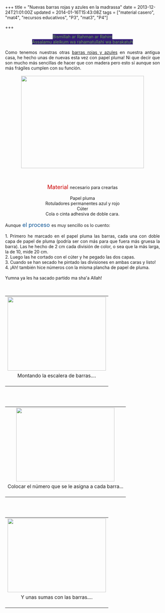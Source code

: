 +++
title = "Nuevas barras rojas y azules en la madrassa"
date = 2013-12-24T21:01:00Z
updated = 2014-01-16T15:43:08Z
tags = ["material casero", "mat4", "recursos educativos", "P3", "mat3", "P4"]

+++

<div dir="ltr" style="text-align: left;" trbidi="on"><div style="text-align: center;"><span style="background-color: #351c75; color: #6aa84f;">Bismillah ar Rahman ar Rahim</span></div><div style="text-align: center;"><span style="background-color: #351c75; color: #6aa84f;">Assalamu aleikum wa rahamatullahi wa barakatuh</span></div><br /><div style="text-align: justify;">Como tenemos nuestras otras <a href="http://almadrassadenoura.blogspot.com/2012/03/barras-rojas-y-azules-para-contar-hasta.html">barras rojas y azules</a> en nuestra antigua casa, he hecho unas de nuevas esta vez con papel pluma! Ni que decir que son mucho más sencillas de hacer que con madera pero esto sí aunque son más frágiles cumplen con su función.</div><br /><div class="separator" style="clear: both; text-align: center;"><a href="http://3.bp.blogspot.com/-onIVYk6sm3I/UrnksCDuR-I/AAAAAAAAGNY/duVflzXwg2E/s1600/barras+rojas+y+azules.png" imageanchor="1" style="margin-left: 1em; margin-right: 1em;"><img border="0" src="http://3.bp.blogspot.com/-onIVYk6sm3I/UrnksCDuR-I/AAAAAAAAGNY/duVflzXwg2E/s1600/barras+rojas+y+azules.png" height="300" width="400" /></a></div><div class="separator" style="clear: both; text-align: center;"></div><a name='more'></a><br /><br /><div class="separator" style="clear: both; text-align: center;"><br /></div><div class="separator" style="clear: both; text-align: center;"><span style="color: #cc0000; font-size: large;">Material </span>necesario para crearlas</div><div class="separator" style="clear: both; text-align: center;"><br /></div><div class="separator" style="clear: both; text-align: center;">Papel pluma</div><div class="separator" style="clear: both; text-align: center;">Rotuladores permanentes azul y rojo</div><div class="separator" style="clear: both; text-align: center;">Cúter</div><div class="separator" style="clear: both; text-align: center;">Cola o cinta adhesiva de doble cara.</div><div class="separator" style="clear: both; text-align: justify;"><br /></div><div class="separator" style="clear: both; text-align: justify;">Aunque<span style="color: #0b5394; font-size: large;"> el proceso </span>es muy sencillo os lo cuento:</div><div class="separator" style="clear: both; text-align: justify;"><br /></div><div class="separator" style="clear: both; text-align: justify;">1. Primero he marcado en el papel pluma las barras, cada una con doble capa de papel de pluma (podría ser con más para que fuera más gruesa la barra). Las he hecho de 2 cm cada división de color, o sea que la más larga, la de 10, mide 20 cm.&nbsp;</div><div class="separator" style="clear: both; text-align: justify;">2. Luego las he cortado con el cúter y he pegado las dos capas.&nbsp;</div><div class="separator" style="clear: both; text-align: justify;">3. Cuando se han secado he pintado las divisiones en ambas caras y listo!&nbsp;</div><div class="separator" style="clear: both; text-align: justify;">4. ¡Ah! también hice números con la misma plancha de papel de pluma.</div><div class="separator" style="clear: both; text-align: justify;"><br /></div><div class="separator" style="clear: both; text-align: justify;">Yumna ya les ha sacado partido ma sha'a Allah!</div><div class="separator" style="clear: both; text-align: justify;"><br /></div><div class="separator" style="clear: both; text-align: center;"><br /></div><table align="center" cellpadding="0" cellspacing="0" class="tr-caption-container" style="margin-left: auto; margin-right: auto; text-align: center;"><tbody><tr><td style="text-align: center;"><a href="http://4.bp.blogspot.com/-4cz1XB6DvB4/UrnkNtkrxFI/AAAAAAAAGNI/rNRYbyKP6PY/s1600/montando+escalera.jpg" imageanchor="1" style="margin-left: auto; margin-right: auto;"><img border="0" src="http://4.bp.blogspot.com/-4cz1XB6DvB4/UrnkNtkrxFI/AAAAAAAAGNI/rNRYbyKP6PY/s1600/montando+escalera.jpg" height="240" width="320" /></a></td></tr><tr><td class="tr-caption" style="text-align: center;"><div class="separator" style="clear: both; font-size: medium;">Montando la escalera de barras....</div><div><br /></div></td></tr></tbody></table><br /><br /><table align="center" cellpadding="0" cellspacing="0" class="tr-caption-container" style="margin-left: auto; margin-right: auto; text-align: center;"><tbody><tr><td style="text-align: center;"><a href="http://1.bp.blogspot.com/-n2lzWqgXivA/UrnkLs1dEsI/AAAAAAAAGNA/Q77oMUSwxOw/s1600/poniendo+numeros.jpg" imageanchor="1" style="margin-left: auto; margin-right: auto;"><img border="0" src="http://1.bp.blogspot.com/-n2lzWqgXivA/UrnkLs1dEsI/AAAAAAAAGNA/Q77oMUSwxOw/s1600/poniendo+numeros.jpg" height="240" width="320" /></a></td></tr><tr><td class="tr-caption" style="text-align: center;"><div style="font-size: medium; text-align: left;">Colocar el número que se le asigna a cada barra...</div><div><br /></div></td></tr></tbody></table><br /><br /><table align="center" cellpadding="0" cellspacing="0" class="tr-caption-container" style="margin-left: auto; margin-right: auto; text-align: center;"><tbody><tr><td style="text-align: center;"><a href="http://2.bp.blogspot.com/-Wpf-Zh-LvYw/UrnkW4BvQOI/AAAAAAAAGNQ/rKvmzvSkNqk/s1600/sumas+barras+copy.jpg" imageanchor="1" style="margin-left: auto; margin-right: auto;"><img border="0" src="http://2.bp.blogspot.com/-Wpf-Zh-LvYw/UrnkW4BvQOI/AAAAAAAAGNQ/rKvmzvSkNqk/s1600/sumas+barras+copy.jpg" height="240" width="320" /></a></td></tr><tr><td class="tr-caption" style="text-align: center;"><div style="font-size: medium; text-align: center;">Y unas sumas con las barras....</div><div><br /></div></td></tr></tbody></table><br /><br /><br /></div>
